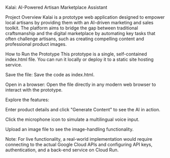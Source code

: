 Kalai: AI-Powered Artisan Marketplace Assistant

Project Overview
Kalai is a prototype web application designed to empower local artisans by providing them with an AI-driven marketing and sales toolkit. The platform aims to bridge the gap between traditional craftsmanship and the digital marketplace by automating key tasks that often challenge artisans, such as creating compelling content and professional product images.


How to Run the Prototype
This prototype is a single, self-contained index.html file. You can run it locally or deploy it to a static site hosting service.

Save the file: Save the code as index.html.

Open in a browser: Open the file directly in any modern web browser to interact with the prototype.

Explore the features:

Enter product details and click "Generate Content" to see the AI in action.

Click the microphone icon to simulate a multilingual voice input.

Upload an image file to see the image-handling functionality.

Note: For live functionality, a real-world implementation would require connecting to the actual Google Cloud APIs and configuring API keys, authentication, and a back-end service on Cloud Run.
